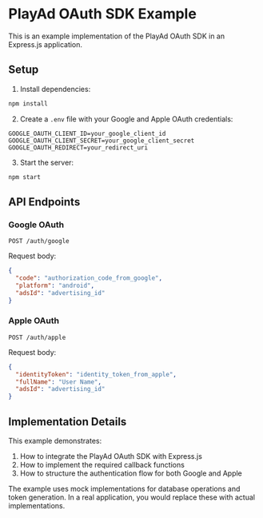 # PlayAd OAuth SDK Example

This is an example implementation of the PlayAd OAuth SDK in an Express.js application.

## Setup

1. Install dependencies:

```bash
npm install
```

2. Create a `.env` file with your Google and Apple OAuth credentials:

```
GOOGLE_OAUTH_CLIENT_ID=your_google_client_id
GOOGLE_OAUTH_CLIENT_SECRET=your_google_client_secret
GOOGLE_OAUTH_REDIRECT=your_redirect_uri
```

3. Start the server:

```bash
npm start
```

## API Endpoints

### Google OAuth

```
POST /auth/google
```

Request body:
```json
{
  "code": "authorization_code_from_google",
  "platform": "android",
  "adsId": "advertising_id"
}
```

### Apple OAuth

```
POST /auth/apple
```

Request body:
```json
{
  "identityToken": "identity_token_from_apple",
  "fullName": "User Name",
  "adsId": "advertising_id"
}
```

## Implementation Details

This example demonstrates:

1. How to integrate the PlayAd OAuth SDK with Express.js
2. How to implement the required callback functions
3. How to structure the authentication flow for both Google and Apple

The example uses mock implementations for database operations and token generation. In a real application, you would replace these with actual implementations.
